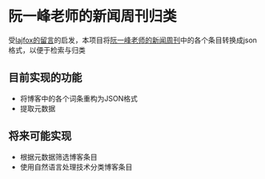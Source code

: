 # 阮一峰老师的新闻周刊归类
受[lajfox的留言](http://www.ruanyifeng.com/blog/2019/05/weekly-issue-55.html#comment-411176)的启发，本项目将[阮一峰老师的新闻周刊](https://github.com/ruanyf/weekly)中的各个条目转换成json格式，以便于检索与归类

## 目前实现的功能
- 将博客中的各个词条重构为JSON格式
- 提取元数据

## 将来可能实现
- 根据元数据筛选博客条目
- 使用自然语言处理技术分类博客条目